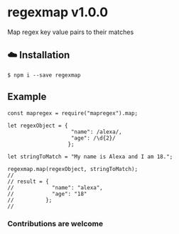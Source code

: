# regexmap v1.0.0

Map regex key value pairs to their matches

## :cloud: Installation

```
$ npm i --save regexmap
```

## Example

```
const mapregex = require("mapregex").map;

let regexObject = {
                    "name": /alexa/, 
                    "age": /\d{2}/ 
                   };

let stringToMatch = "My name is Alexa and I am 18.";

regexmap.map(regexObject, stringToMatch);
//
// result = {
//            "name": "alexa", 
//            "age": "18" 
//          };
//
```


### Contributions are welcome
